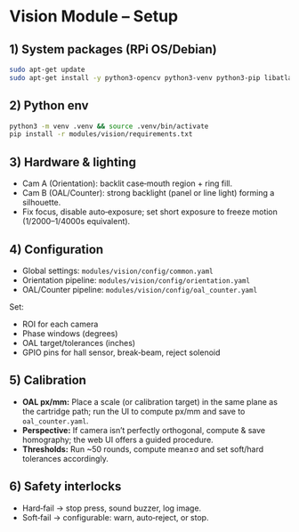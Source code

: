 # Vision Module – Setup

## 1) System packages (RPi OS/Debian)
```bash
sudo apt-get update
sudo apt-get install -y python3-opencv python3-venv python3-pip libatlas-base-dev libgpiod2 gpiod
```

## 2) Python env
```bash
python3 -m venv .venv && source .venv/bin/activate
pip install -r modules/vision/requirements.txt
```

## 3) Hardware & lighting
- Cam A (Orientation): backlit case‑mouth region + ring fill.
- Cam B (OAL/Counter): strong backlight (panel or line light) forming a silhouette.
- Fix focus, disable auto‑exposure; set short exposure to freeze motion (1/2000–1/4000s equivalent).

## 4) Configuration
- Global settings: `modules/vision/config/common.yaml`
- Orientation pipeline: `modules/vision/config/orientation.yaml`
- OAL/Counter pipeline: `modules/vision/config/oal_counter.yaml`

Set:
- ROI for each camera
- Phase windows (degrees)
- OAL target/tolerances (inches)
- GPIO pins for hall sensor, break‑beam, reject solenoid

## 5) Calibration
- **OAL px/mm:** Place a scale (or calibration target) in the same plane as the cartridge path; run the UI to compute px/mm and save to `oal_counter.yaml`.
- **Perspective:** If camera isn’t perfectly orthogonal, compute & save homography; the web UI offers a guided procedure.
- **Thresholds:** Run ~50 rounds, compute mean±σ and set soft/hard tolerances accordingly.

## 6) Safety interlocks
- Hard‑fail → stop press, sound buzzer, log image.
- Soft‑fail → configurable: warn, auto‑reject, or stop.
